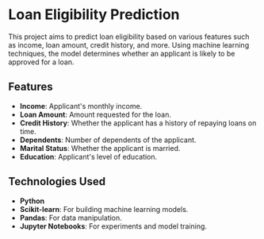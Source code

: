 # Loan Eligibility Prediction

This project aims to predict loan eligibility based on various features such as income, loan amount, credit history, and more. Using machine learning techniques, the model determines whether an applicant is likely to be approved for a loan.

## Features
- **Income**: Applicant's monthly income.
- **Loan Amount**: Amount requested for the loan.
- **Credit History**: Whether the applicant has a history of repaying loans on time.
- **Dependents**: Number of dependents of the applicant.
- **Marital Status**: Whether the applicant is married.
- **Education**: Applicant's level of education.

## Technologies Used
- **Python**
- **Scikit-learn**: For building machine learning models.
- **Pandas**: For data manipulation.
- **Jupyter Notebooks**: For experiments and model training.


